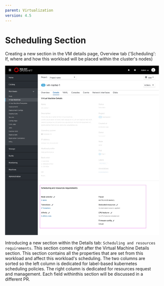 ```yaml
---
parent: Virtualization
version: 4.5
---
```


# Scheduling Section

Creating a new section in the VM details page, Overview tab
('Scheduling': If, where and how this workload will be placed within the cluster's nodes)

![Operator details page](img/vm-page-0-0.jpg)

Introducing a new section within the Details tab: `Scheduling and resources requirements`.
This section comes right after the Virtual Machine Details section.
This section contains all the properties that are set from this workload and affect this workload's scheduling.
The two columns are sorted so the left column is dedicated for label-based kubernetes scheduling policies.
The right column is dedicated for resources request and management.
Each field withinthis section will be discussed in a different PR.
